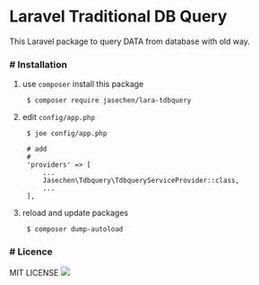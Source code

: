 # Laravel Traditional DB Query

This Laravel package to query DATA from database with old way.


### \# Installation

1. use `composer` install this package

        $ composer require jasechen/lara-tdbquery

2. edit `config/app.php`

        $ joe config/app.php

        # add
        #
        'providers' => [
            ...
            Jasechen\Tdbquery\TdbqueryServiceProvider::class,
            ...
        ],

3. reload and update packages

        $ composer dump-autoload


### \# Licence
MIT LICENSE [![](https://png.icons8.com/external-link/win/16/2980b9)](https://github.com/jasechen/laravel-jsonponse/blob/master/LICENSE)
